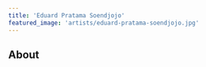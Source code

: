 ```yaml
---
title: 'Eduard Pratama Soendjojo'
featured_image: 'artists/eduard-pratama-soendjojo.jpg'
---
```


## About



